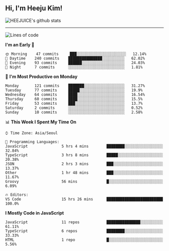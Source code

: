 ## Hi, I'm Heeju Kim!

![HEEJUICE's github stats](https://github-readme-stats.vercel.app/api?username=HEEJUICE&show_icons=true)

---
<!--START_SECTION:waka-->
![Lines of code](https://img.shields.io/badge/From%20Hello%20World%20I%27ve%20Written-19.6%20million%20lines%20of%20code-blue)

**I'm an Early 🐤** 

```text
🌞 Morning    47 commits     ███░░░░░░░░░░░░░░░░░░░░░░   12.14% 
🌆 Daytime    240 commits    ███████████████░░░░░░░░░░   62.02% 
🌃 Evening    93 commits     ██████░░░░░░░░░░░░░░░░░░░   24.03% 
🌙 Night      7 commits      ░░░░░░░░░░░░░░░░░░░░░░░░░   1.81%

```
📅 **I'm Most Productive on Monday** 

```text
Monday       121 commits    ███████░░░░░░░░░░░░░░░░░░   31.27% 
Tuesday      77 commits     █████░░░░░░░░░░░░░░░░░░░░   19.9% 
Wednesday    64 commits     ████░░░░░░░░░░░░░░░░░░░░░   16.54% 
Thursday     60 commits     ████░░░░░░░░░░░░░░░░░░░░░   15.5% 
Friday       53 commits     ███░░░░░░░░░░░░░░░░░░░░░░   13.7% 
Saturday     2 commits      ░░░░░░░░░░░░░░░░░░░░░░░░░   0.52% 
Sunday       10 commits     ░░░░░░░░░░░░░░░░░░░░░░░░░   2.58%

```


📊 **This Week I Spent My Time On** 

```text
⌚︎ Time Zone: Asia/Seoul

💬 Programming Languages: 
JavaScript               5 hrs 4 mins        ████████░░░░░░░░░░░░░░░░░   32.84% 
TypeScript               3 hrs 8 mins        █████░░░░░░░░░░░░░░░░░░░░   20.38% 
JSON                     2 hrs 3 mins        ███░░░░░░░░░░░░░░░░░░░░░░   13.37% 
Other                    1 hr 48 mins        ███░░░░░░░░░░░░░░░░░░░░░░   11.67% 
Groovy                   56 mins             █░░░░░░░░░░░░░░░░░░░░░░░░   6.09%

🔥 Editors: 
VS Code                  15 hrs 26 mins      █████████████████████████   100.0%

```

**I Mostly Code in JavaScript** 

```text
JavaScript               11 repos            ███████████████░░░░░░░░░░   61.11% 
TypeScript               6 repos             ████████░░░░░░░░░░░░░░░░░   33.33% 
HTML                     1 repo              █░░░░░░░░░░░░░░░░░░░░░░░░   5.56%

```



<!--END_SECTION:waka-->
